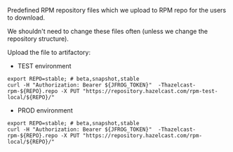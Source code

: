 Predefined RPM repository files which we upload to RPM repo for the users to
download.

We shouldn't need to change these files often (unless we change the repository
structure).

Upload the file to artifactory:

- TEST environment
```shell
export REPO=stable; # beta,snapshot,stable
curl -H "Authorization: Bearer ${JFROG_TOKEN}"  -Thazelcast-rpm-${REPO}.repo -X PUT "https://repository.hazelcast.com/rpm-test-local/${REPO}/"
```
- PROD environment
```shell
export REPO=stable; # beta,snapshot,stable
curl -H "Authorization: Bearer ${JFROG_TOKEN}"  -Thazelcast-rpm-${REPO}.repo -X PUT "https://repository.hazelcast.com/rpm-local/${REPO}/"
```
